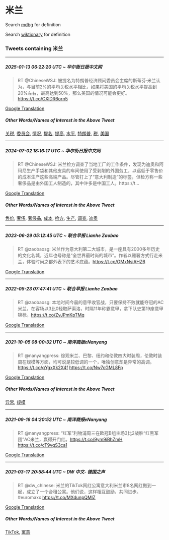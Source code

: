 # 米兰

Search [mdbg](https://www.mdbg.net/chinese/dictionary?page=worddict&wdrst=0&wdqb=米兰) for definition

Search [wiktionary](https://en.wiktionary.org/wiki/米兰) for definition

### Tweets containing 米兰

___
##### 2025-01-13 06:22:20 UTC ~ 华尔街日报中文网
> RT @ChineseWSJ: 被提名为特朗普经济顾问委员会主席的斯蒂芬·米兰认为，与目前2%的平均关税水平相比，如果将美国的平均关税水平提高到20%左右，最高达到50%，那么美国的情况可能会更好。 https://t.co/CXlDR6orn5

[Google Translation](https://translate.google.com/?hi=en&tab=TT&sl=zh-CN&tl=en&op=translate&text=RT+%40ChineseWSJ%3A+%E8%A2%AB%E6%8F%90%E5%90%8D%E4%B8%BA%E7%89%B9%E6%9C%97%E6%99%AE%E7%BB%8F%E6%B5%8E%E9%A1%BE%E9%97%AE%E5%A7%94%E5%91%98%E4%BC%9A%E4%B8%BB%E5%B8%AD%E7%9A%84%E6%96%AF%E8%92%82%E8%8A%AC%C2%B7%E7%B1%B3%E5%85%B0%E8%AE%A4%E4%B8%BA%EF%BC%8C%E4%B8%8E%E7%9B%AE%E5%89%8D2%25%E7%9A%84%E5%B9%B3%E5%9D%87%E5%85%B3%E7%A8%8E%E6%B0%B4%E5%B9%B3%E7%9B%B8%E6%AF%94%EF%BC%8C%E5%A6%82%E6%9E%9C%E5%B0%86%E7%BE%8E%E5%9B%BD%E7%9A%84%E5%B9%B3%E5%9D%87%E5%85%B3%E7%A8%8E%E6%B0%B4%E5%B9%B3%E6%8F%90%E9%AB%98%E5%88%B020%25%E5%B7%A6%E5%8F%B3%EF%BC%8C%E6%9C%80%E9%AB%98%E8%BE%BE%E5%88%B050%25%EF%BC%8C%E9%82%A3%E4%B9%88%E7%BE%8E%E5%9B%BD%E7%9A%84%E6%83%85%E5%86%B5%E5%8F%AF%E8%83%BD%E4%BC%9A%E6%9B%B4%E5%A5%BD%E3%80%82+https%3A%2F%2Ft.co%2FCXlDR6orn5)
##### Other Words/Names of Interest in the Above Tweet
[关税](关税.md), [委员会](委员会.md), [情况](情况.md), [提名](提名.md), [提高](提高.md), [水平](水平.md), [特朗普](特朗普.md), [税](税.md), [美国](美国.md)
___
##### 2024-07-02 18:16:17 UTC ~ 华尔街日报中文网
> RT @ChineseWSJ: 米兰检方调查了当地工厂的工作条件，发现为迪奥和阿玛尼生产手袋和其他皮具的车间使用了受剥削的外国劳工，以远低于零售价的成本生产这些高端产品。尽管打上了“意大利制造”的标签，但检方称一些奢侈品是由外国工人制造的，其中许多是中国工人。https://t…

[Google Translation](https://translate.google.com/?hi=en&tab=TT&sl=zh-CN&tl=en&op=translate&text=RT+%40ChineseWSJ%3A+%E7%B1%B3%E5%85%B0%E6%A3%80%E6%96%B9%E8%B0%83%E6%9F%A5%E4%BA%86%E5%BD%93%E5%9C%B0%E5%B7%A5%E5%8E%82%E7%9A%84%E5%B7%A5%E4%BD%9C%E6%9D%A1%E4%BB%B6%EF%BC%8C%E5%8F%91%E7%8E%B0%E4%B8%BA%E8%BF%AA%E5%A5%A5%E5%92%8C%E9%98%BF%E7%8E%9B%E5%B0%BC%E7%94%9F%E4%BA%A7%E6%89%8B%E8%A2%8B%E5%92%8C%E5%85%B6%E4%BB%96%E7%9A%AE%E5%85%B7%E7%9A%84%E8%BD%A6%E9%97%B4%E4%BD%BF%E7%94%A8%E4%BA%86%E5%8F%97%E5%89%A5%E5%89%8A%E7%9A%84%E5%A4%96%E5%9B%BD%E5%8A%B3%E5%B7%A5%EF%BC%8C%E4%BB%A5%E8%BF%9C%E4%BD%8E%E4%BA%8E%E9%9B%B6%E5%94%AE%E4%BB%B7%E7%9A%84%E6%88%90%E6%9C%AC%E7%94%9F%E4%BA%A7%E8%BF%99%E4%BA%9B%E9%AB%98%E7%AB%AF%E4%BA%A7%E5%93%81%E3%80%82%E5%B0%BD%E7%AE%A1%E6%89%93%E4%B8%8A%E4%BA%86%E2%80%9C%E6%84%8F%E5%A4%A7%E5%88%A9%E5%88%B6%E9%80%A0%E2%80%9D%E7%9A%84%E6%A0%87%E7%AD%BE%EF%BC%8C%E4%BD%86%E6%A3%80%E6%96%B9%E7%A7%B0%E4%B8%80%E4%BA%9B%E5%A5%A2%E4%BE%88%E5%93%81%E6%98%AF%E7%94%B1%E5%A4%96%E5%9B%BD%E5%B7%A5%E4%BA%BA%E5%88%B6%E9%80%A0%E7%9A%84%EF%BC%8C%E5%85%B6%E4%B8%AD%E8%AE%B8%E5%A4%9A%E6%98%AF%E4%B8%AD%E5%9B%BD%E5%B7%A5%E4%BA%BA%E3%80%82https%3A%2F%2Ft%E2%80%A6)
##### Other Words/Names of Interest in the Above Tweet
[售价](售价.md), [奢侈](奢侈.md), [奢侈品](奢侈品.md), [成本](成本.md), [检方](检方.md), [生产](生产.md), [调查](调查.md), [迪奥](迪奥.md)
___
##### 2023-06-29 05:12:45 UTC ~ 联合早报 Lianhe Zaobao
> RT @zaobaosg: 米兰作为意大利第二大城市，是一座具有2000多年历史的文化名城，近年也号称是“全世界最时尚的城市”。作者以雅奢方式行走米兰，体验时尚之都外表下的艺术底蕴。https://t.co/OMxNsiAHZ6

[Google Translation](https://translate.google.com/?hi=en&tab=TT&sl=zh-CN&tl=en&op=translate&text=RT+%40zaobaosg%3A+%E7%B1%B3%E5%85%B0%E4%BD%9C%E4%B8%BA%E6%84%8F%E5%A4%A7%E5%88%A9%E7%AC%AC%E4%BA%8C%E5%A4%A7%E5%9F%8E%E5%B8%82%EF%BC%8C%E6%98%AF%E4%B8%80%E5%BA%A7%E5%85%B7%E6%9C%892000%E5%A4%9A%E5%B9%B4%E5%8E%86%E5%8F%B2%E7%9A%84%E6%96%87%E5%8C%96%E5%90%8D%E5%9F%8E%EF%BC%8C%E8%BF%91%E5%B9%B4%E4%B9%9F%E5%8F%B7%E7%A7%B0%E6%98%AF%E2%80%9C%E5%85%A8%E4%B8%96%E7%95%8C%E6%9C%80%E6%97%B6%E5%B0%9A%E7%9A%84%E5%9F%8E%E5%B8%82%E2%80%9D%E3%80%82%E4%BD%9C%E8%80%85%E4%BB%A5%E9%9B%85%E5%A5%A2%E6%96%B9%E5%BC%8F%E8%A1%8C%E8%B5%B0%E7%B1%B3%E5%85%B0%EF%BC%8C%E4%BD%93%E9%AA%8C%E6%97%B6%E5%B0%9A%E4%B9%8B%E9%83%BD%E5%A4%96%E8%A1%A8%E4%B8%8B%E7%9A%84%E8%89%BA%E6%9C%AF%E5%BA%95%E8%95%B4%E3%80%82https%3A%2F%2Ft.co%2FOMxNsiAHZ6)
___
##### 2022-05-23 07:47:41 UTC ~ 联合早报 Lianhe Zaobao
> RT @zaobaosg: 本地时间今晨的意甲收官战，只要保持不败就能夺冠的AC米兰，在客场以3比0轻取萨索洛，时隔11年称霸意甲，拿下队史第19座意甲锦标。https://t.co/ZvJPmKpTMq

[Google Translation](https://translate.google.com/?hi=en&tab=TT&sl=zh-CN&tl=en&op=translate&text=RT+%40zaobaosg%3A+%E6%9C%AC%E5%9C%B0%E6%97%B6%E9%97%B4%E4%BB%8A%E6%99%A8%E7%9A%84%E6%84%8F%E7%94%B2%E6%94%B6%E5%AE%98%E6%88%98%EF%BC%8C%E5%8F%AA%E8%A6%81%E4%BF%9D%E6%8C%81%E4%B8%8D%E8%B4%A5%E5%B0%B1%E8%83%BD%E5%A4%BA%E5%86%A0%E7%9A%84AC%E7%B1%B3%E5%85%B0%EF%BC%8C%E5%9C%A8%E5%AE%A2%E5%9C%BA%E4%BB%A53%E6%AF%940%E8%BD%BB%E5%8F%96%E8%90%A8%E7%B4%A2%E6%B4%9B%EF%BC%8C%E6%97%B6%E9%9A%9411%E5%B9%B4%E7%A7%B0%E9%9C%B8%E6%84%8F%E7%94%B2%EF%BC%8C%E6%8B%BF%E4%B8%8B%E9%98%9F%E5%8F%B2%E7%AC%AC19%E5%BA%A7%E6%84%8F%E7%94%B2%E9%94%A6%E6%A0%87%E3%80%82https%3A%2F%2Ft.co%2FZvJPmKpTMq)
___
##### 2021-10-05 08:00:32 UTC ~ 南洋商报eNanyang
> RT @nanyangpress: 综观米兰、巴黎、纽约和伦敦四大时装周，伦敦时装周在规模等方面，均可说是较低调的一个，唯独创意却是异常的高调。 https://t.co/qYgxXk2X4f https://t.co/Nw7cGML8Fp

[Google Translation](https://translate.google.com/?hi=en&tab=TT&sl=zh-CN&tl=en&op=translate&text=RT+%40nanyangpress%3A+%E7%BB%BC%E8%A7%82%E7%B1%B3%E5%85%B0%E3%80%81%E5%B7%B4%E9%BB%8E%E3%80%81%E7%BA%BD%E7%BA%A6%E5%92%8C%E4%BC%A6%E6%95%A6%E5%9B%9B%E5%A4%A7%E6%97%B6%E8%A3%85%E5%91%A8%EF%BC%8C%E4%BC%A6%E6%95%A6%E6%97%B6%E8%A3%85%E5%91%A8%E5%9C%A8%E8%A7%84%E6%A8%A1%E7%AD%89%E6%96%B9%E9%9D%A2%EF%BC%8C%E5%9D%87%E5%8F%AF%E8%AF%B4%E6%98%AF%E8%BE%83%E4%BD%8E%E8%B0%83%E7%9A%84%E4%B8%80%E4%B8%AA%EF%BC%8C%E5%94%AF%E7%8B%AC%E5%88%9B%E6%84%8F%E5%8D%B4%E6%98%AF%E5%BC%82%E5%B8%B8%E7%9A%84%E9%AB%98%E8%B0%83%E3%80%82+https%3A%2F%2Ft.co%2FqYgxXk2X4f+https%3A%2F%2Ft.co%2FNw7cGML8Fp)
##### Other Words/Names of Interest in the Above Tweet
[异常](异常.md), [规模](规模.md)
___
##### 2021-09-16 04:20:52 UTC ~ 南洋商报eNanyang
> RT @nanyangpress: “红军”利物浦周三在欧冠B组主场3比2战胜“红黑军团”AC米兰，赢得开门红。https://t.co/9ym9iBhZmH https://t.co/cT9vqS3ca1

[Google Translation](https://translate.google.com/?hi=en&tab=TT&sl=zh-CN&tl=en&op=translate&text=RT+%40nanyangpress%3A+%E2%80%9C%E7%BA%A2%E5%86%9B%E2%80%9D%E5%88%A9%E7%89%A9%E6%B5%A6%E5%91%A8%E4%B8%89%E5%9C%A8%E6%AC%A7%E5%86%A0B%E7%BB%84%E4%B8%BB%E5%9C%BA3%E6%AF%942%E6%88%98%E8%83%9C%E2%80%9C%E7%BA%A2%E9%BB%91%E5%86%9B%E5%9B%A2%E2%80%9DAC%E7%B1%B3%E5%85%B0%EF%BC%8C%E8%B5%A2%E5%BE%97%E5%BC%80%E9%97%A8%E7%BA%A2%E3%80%82https%3A%2F%2Ft.co%2F9ym9iBhZmH+https%3A%2F%2Ft.co%2FcT9vqS3ca1)
___
##### 2021-03-17 20:58:44 UTC ~ DW 中文- 德国之声
> RT @dw_chinese: 米兰的TikTok网红公寓意大利米兰市8名网红搬到一起，成立了一个合租公寓。他们说，这样相互鼓励，共同进步。 #euromaxx https://t.co/MXdunpQMIZ

[Google Translation](https://translate.google.com/?hi=en&tab=TT&sl=zh-CN&tl=en&op=translate&text=RT+%40dw_chinese%3A+%E7%B1%B3%E5%85%B0%E7%9A%84TikTok%E7%BD%91%E7%BA%A2%E5%85%AC%E5%AF%93%E6%84%8F%E5%A4%A7%E5%88%A9%E7%B1%B3%E5%85%B0%E5%B8%828%E5%90%8D%E7%BD%91%E7%BA%A2%E6%90%AC%E5%88%B0%E4%B8%80%E8%B5%B7%EF%BC%8C%E6%88%90%E7%AB%8B%E4%BA%86%E4%B8%80%E4%B8%AA%E5%90%88%E7%A7%9F%E5%85%AC%E5%AF%93%E3%80%82%E4%BB%96%E4%BB%AC%E8%AF%B4%EF%BC%8C%E8%BF%99%E6%A0%B7%E7%9B%B8%E4%BA%92%E9%BC%93%E5%8A%B1%EF%BC%8C%E5%85%B1%E5%90%8C%E8%BF%9B%E6%AD%A5%E3%80%82+%23euromaxx+https%3A%2F%2Ft.co%2FMXdunpQMIZ)
##### Other Words/Names of Interest in the Above Tweet
[TikTok](TikTok.md), [寓意](寓意.md)
